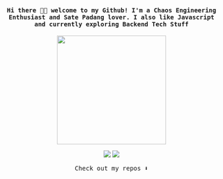 <h4 align="center"><samp> Hi there 👋🏾  welcome to my Github! I'm a Chaos Engineering Enthusiast and Sate Padang lover. I also like Javascript and currently exploring Backend Tech Stuff</samp></h4>

<p align="center">
  <img width="250" src="https://media.giphy.com/media/jIgXf4hgbHCeKiXpvt/giphy.gif">
</p>


<p align="center">
<a href= "https://www.instagram.com/khlil.mlna/"><img src="https://img.icons8.com/ios-glyphs/30/000000/instagram-new.png"/></a>
<a href= "https://dev.to/khalilmaulana01><img src="https://img.icons8.com/windows/32/000000/dev.png"/></a>
<a href= "https://twitter.com/KhaIeeel"><img src="https://img.icons8.com/material-outlined/32/000000/twitter.png"/></a>
</p>

<p align="center"><samp>
Check out my repos ⬇️  
  </samp>
</p>

